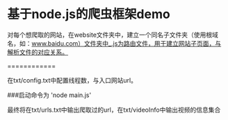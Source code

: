 # 基于node.js的爬虫框架demo
对每个想爬取的网站，在website文件夹中，建立一个同名子文件夹（使用根域名，如：www.baidu.com）文件夹中_.js为路由文件，用于建立网站子页面，与解析文件的对应关系。

============

在txt/config.txt中配置线程数，与入口网站url。

###启动命令为 'node main.js' 

最终将在txt/urls.txt中输出爬取过的url，在txt/videoInfo中输出视频的信息集合
